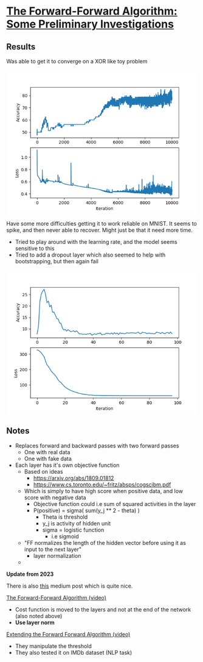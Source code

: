 # [The Forward-Forward Algorithm: Some Preliminary Investigations](https://www.cs.toronto.edu/~hinton/FFA13.pdf)

## Results
Was able to get it to converge on a XOR like toy problem

![toy-example](./toy_example.png)

Have some more difficulties getting it to work reliable on MNIST. It seems to spike, and then never able to recover. Might just be that it need more time.
- Tried to play around with the learning rate, and the model seems sensitive to this
- Tried to add a dropout layer which also seemed to help with bootstrapping, but then again fail

![mnist](./mnist.png)


## Notes
- Replaces forward and backward passes with two forward passes
  - One with real data
  - One with fake data
- Each layer has it's own objective function    
  - Based on ideas
    - https://arxiv.org/abs/1809.01812
    - https://www.cs.toronto.edu/~fritz/absps/cogscibm.pdf
  - Which is simply to have high score when positive data, and low score with negative data
    - Objective function could i.e sum of squared activities in the layer
    - P(positive) = sigma(
        sum(y_j ** 2 - theta) 
      )
      - Theta is threshold
      - y_j is activity of hidden unit
      - sigma = logistic function
        - i.e sigmoid
  -  "FF normalizes the length of the hidden vector before using it as input to the next layer"
     -  layer normalization
  -  

**Update from 2023**

There is also [this](https://medium.com/@Mosbeh_Barhoumiforward-forward-algorithm-ac24d0d9ffd) medium post which is quite nice. 

[ The Forward-Forward Algorithm (video) ](https://www.youtube.com/watch?v=F7wd4wQyPd8)
- Cost function is moved to the layers and not at the end of the network (also noted above)
- **Use layer norm**

[ Extending the Forward Forward Algorithm (video) ](https://www.youtube.com/watch?v=hl6uD0mXMAw)
- They manipulate the threshold 
- They also tested it on IMDb dataset (NLP task)

